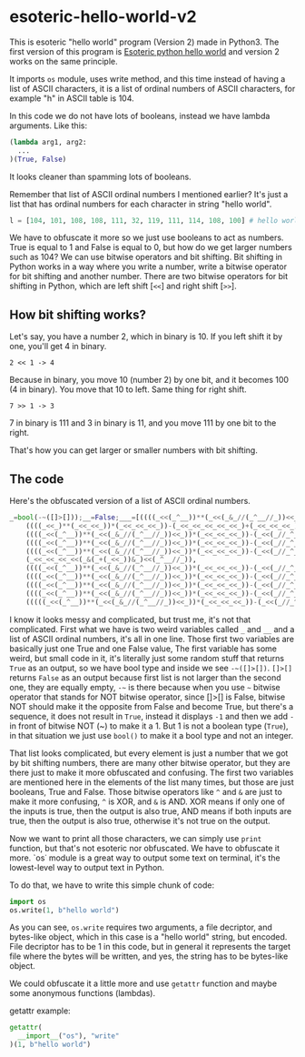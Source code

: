 # esoteric-hello-world-v2
This is esoteric "hello world" program (Version 2) made in Python3.
The first version of this program is [Esoteric python hello world](https://github.com/VelikiFeniks0/esoteric-python-hello-world) and version 2 works on the same principle.

It imports `os` module, uses write method, and this time instead of having a list of ASCII characters, it is a list of ordinal numbers of ASCII characters, for example "h" in ASCII table is 104.

In this code we do not have lots of booleans, instead we have lambda arguments.
Like this:
```py
(lambda arg1, arg2:
  ...
)(True, False)
```
It looks cleaner than spamming lots of booleans.

Remember that list of ASCII ordinal numbers I mentioned earlier?
It's just a list that has ordinal numbers for each character in string "hello world".
```py
l = [104, 101, 108, 108, 111, 32, 119, 111, 114, 108, 100] # hello world
```
We have to obfuscate it more so we just use booleans to act as numbers. True is equal to 1 and False is equal to 0, but how do we get larger numbers such as 104?
We can use bitwise operators and bit shifting. 
Bit shifting in Python works in a way where you write a number, write a bitwise operator for bit shifting and another number.
There are two bitwise operators for bit shifting in Python, which are left shift [`<<`] and right shift [`>>`].

## How bit shifting works?
Let's say, you have a number 2, which in binary is 10.
If you left shift it by one, you'll get 4 in binary.

`2 << 1 -> 4`

Because in binary, you move 10 (number 2) by one bit, and it becomes 100 (4 in binary). You move that 10 to left.
Same thing for right shift.

`7 >> 1 -> 3`

7 in binary is 111 and 3 in binary is 11, and you move 111 by one bit to the right.

That's how you can get larger or smaller numbers with bit shifting.

## The code
Here's the obfuscated version of a list of ASCII ordinal numbers.
```py
_=bool(-~([]>[]));__=False;___=[((((_<<(_^__))**(_<<(_&_//(_^__//_))<<_))*(_<<_<<_<<_))-(_<<(_//_^__)<<_<<(_//_^__//_)<<_<<_)+(_<<(_//_^__)<<_<<_)),
    ((((_<<_)**(_<<_<<_))*(_<<_<<_<<_))-(_<<_<<_<<_<<_<<_)+(_<<_<<_<<_)-(_<<_<<_)+(_^__%_)),
    ((((_<<(_^__))**(_<<(_&_//(_^__//_))<<_))*(_<<_<<_<<_))-(_<<(_//_^__)<<_<<(_//_^__//_)<<_<<_)+(_<<(_//_^__)<<_<<_)+(_<<_<<_)),
    ((((_<<(_^__))**(_<<(_&_//(_^__//_))<<_))*(_<<_<<_<<_))-(_<<(_//_^__)<<_<<(_//_^__//_)<<_<<_)+(_<<(_//_^__)<<_<<_)+(_<<_<<_)),
    ((((_<<(_^__))**(_<<(_&_//(_^__//_))<<_))*(_<<_<<_<<_))-(_<<(_//_^__)<<_<<(_//_^__//_)<<_<<_)+(_<<(_//_^__)<<_<<_)+(_<<_<<_)+(_<<_)+(__^_&_)),
    (_<<_<<_<<_<<(_&(_+(_<<_))&_)<<(_^__//_)),
    ((((_<<(_^__))**(_<<(_&_//(_^__//_))<<_))*(_<<_<<_<<_))-(_<<(_//_^__)<<_<<(_//_^__//_)<<_<<_)+(_<<(_//_^__)<<_<<_)+(_<<_<<_)+(_<<_)+(__^_&_)+(_<<_<<_<<_)),
    ((((_<<(_^__))**(_<<(_&_//(_^__//_))<<_))*(_<<_<<_<<_))-(_<<(_//_^__)<<_<<(_//_^__//_)<<_<<_)+(_<<(_//_^__)<<_<<_)+(_<<_<<_)+(_<<_)+(__^_&_)),
    ((((_<<(_^__))**(_<<(_&_//(_^__//_))<<_))*(_<<_<<_<<_))-(_<<(_//_^__)<<_<<(_//_^__//_)<<_<<_)+(_<<(_//_^__)<<_<<_)+(_<<_<<_)+(_<<_)+(__^_&_)+(_<<_<<_)-_),
    ((((_<<(_^__))**(_<<(_&_//(_^__//_))<<_))*(_<<_<<_<<_))-(_<<(_//_^__)<<_<<(_//_^__//_)<<_<<_)+(_<<(_//_^__)<<_<<_)+(_<<_<<_)),
    (((((_<<(_^__))**(_<<(_&_//(_^__//_))<<_))*(_<<_<<_<<_))-(_<<(_//_^__)<<_<<(_//_^__//_)<<_<<_)+(_<<(_//_^__)<<_<<_)+(_<<_<<_)+(_<<_)+(__^_&_)+(_<<_<<_)+_)-(_<<_<<_<<_<<_))]
```
I know it looks messy and complicated, but trust me, it's not that complicated. First what we have is two weird variables called `_` and `__` and a list of ASCII ordinal numbers, it's all in one line. Those first two variables are basically just one True and one False value, The first variable has some weird, but small code in it, it's literally just some random stuff that returns `True` as an output, so we have bool type and inside we see `-~([]>[])`. `[]>[]` returns `False` as an output because first list is not larger than the second one, they are equally empty, `-~` is there because when you use `~` bitwise operator that stands for NOT bitwise operator, since []>[] is False, bitwise NOT should make it the opposite from False and become True, but there's a sequence, it does not result in `True`, instead it displays `-1` and then we add `-` in front of bitwise NOT (~) to make it a 1. But 1 is not a boolean type (`True`), in that situation we just use `bool()` to make it a bool type and not an integer.

That list looks complicated, but every element is just a number that we got by bit shifting numbers, there are many other bitwise operator, but they are there just to make it more obfuscated and confusing. The first two variables are mentioned here in the elements of the list many times, but those are just booleans, True and False. Those bitwise operators like `^` and `&` are just to make it more confusing, `^` is XOR, and `&` is AND. XOR means if only one of the inputs is true, then the output is also true, AND means if both inputs are true, then the output is also true, otherwise it's not true on the output.

Now we want to print all those characters, we can simply use `print` function, but that's not esoteric nor obfuscated. We have to obfuscate it more. `os˙ module is a great way to output some text on terminal, it's the lowest-level way to output text in Python.

To do that, we have to write this simple chunk of code:
```py
import os
os.write(1, b"hello world")
```
As you can see, `os.write` requires two arguments, a file decriptor, and bytes-like object, which in this case is a "hello world" string, but encoded.
File decriptor has to be 1 in this code, but in general it represents the target file where the bytes will be written, and yes, the string has to be bytes-like object.

We could obfuscate it a little more and use `getattr` function and maybe some anonymous functions (lambdas).

getattr example:
```py
getattr(
  __import__("os"), "write"
)(1, b"hello world")
```
